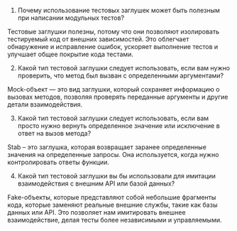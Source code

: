 1. Почему использование тестовых заглушек может быть полезным при написании модульных тестов?

Тестовые заглушки полезны, потому что они позволяют изолировать тестируемый код от внешних зависимостей. Это облегчает обнаружение и исправление ошибок, ускоряет выполнение тестов и улучшает общее покрытие кода тестами.


2. Какой тип тестовой заглушки следует использовать, если вам нужно проверить, что метод был вызван с определенными аргументами?

Mock-объект — это вид заглушки, который сохраняет информацию о вызовах методов, позволяя проверять переданные аргументы и другие детали взаимодействия.


3. Какой тип тестовой заглушки следует использовать, если вам просто нужно вернуть определенное значение или исключение в ответ на вызов метода?

Stab – это заглушка, которая возвращает заранее определенные значения на определенные запросы. Она используется, когда нужно контролировать ответы функции.


4. Какой тип тестовой заглушки вы бы использовали для имитации взаимодействия с внешним API или базой данных?

Fake-объекты, которые представляют собой небольшие фрагменты кода, которые заменяют реальные внешние службы, такие как базы данных или API. Это позволяет нам имитировать внешнее взаимодействие, делая тесты более независимыми и управляемыми.
